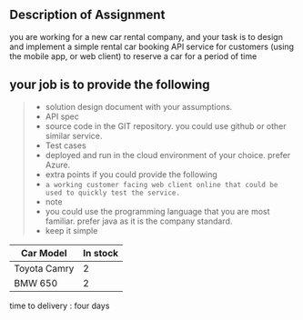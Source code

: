 ## Description of Assignment

you are working for a new car rental company,
and your task is to design and implement a simple rental car booking API service for customers
(using the mobile app, or web client)
to reserve a car for a period of time

## your job is to provide the following

> - solution design document with your assumptions.
> - API spec
> - source code in the GIT repository. you could use github or other similar service.
> - Test cases
> - deployed and run in the cloud environment of your choice. prefer Azure.
> - extra points if you could provide the following
> - `a working customer facing web client online that could be used to quickly test the service.`
> - note
> - you could use the programming language that you are most familiar. prefer java as it is the company standard.
> - keep it simple


| Car Model    | In stock |
| ------------ | -------- |
| Toyota Camry | 2        |
| BMW 650      | 2        |

time to delivery : four days
